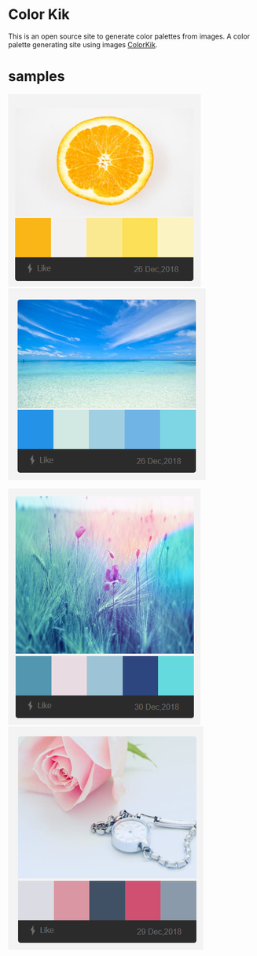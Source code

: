 # Color Kik
This is an open source site to generate color palettes from images. A color palette generating site using images <a href="https://colorkik.com">ColorKik</a>.

# samples

![orange](imgs/orange.png)  ![ocean](imgs/ocean.png)

![grain](imgs/grain.png)    ![clock](imgs/clock.png)
